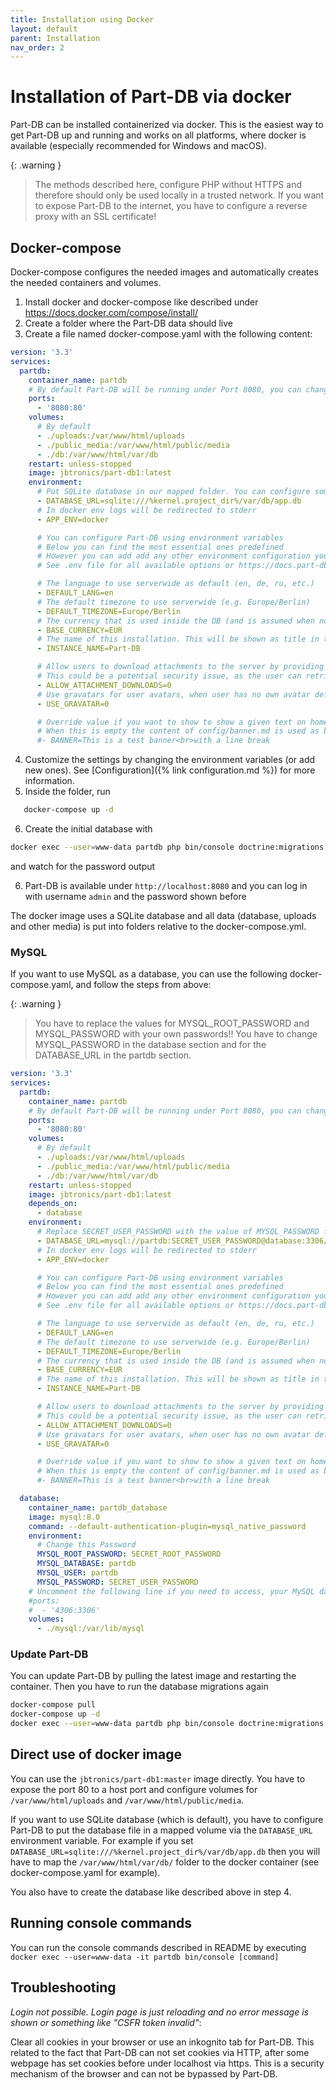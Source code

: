 ```yaml
---
title: Installation using Docker
layout: default
parent: Installation
nav_order: 2
---
```


# Installation of Part-DB via docker

Part-DB can be installed containerized via docker. This is the easiest way to get Part-DB up and running and works on
all platforms,
where docker is available (especially recommended for Windows and macOS).

{: .warning }
> The methods described here, configure PHP without HTTPS and therefore should only be used locally in a trusted
> network.
> If you want to expose Part-DB to the internet, you have to configure a reverse proxy with an SSL certificate!

## Docker-compose

Docker-compose configures the needed images and automatically creates the needed containers and volumes.

1. Install docker and docker-compose like described under https://docs.docker.com/compose/install/
2. Create a folder where the Part-DB data should live
3. Create a file named docker-compose.yaml with the following content:

```yaml
version: '3.3'
services:
  partdb:
    container_name: partdb
    # By default Part-DB will be running under Port 8080, you can change it here
    ports:
      - '8080:80'
    volumes:
      # By default
      - ./uploads:/var/www/html/uploads
      - ./public_media:/var/www/html/public/media
      - ./db:/var/www/html/var/db
    restart: unless-stopped
    image: jbtronics/part-db1:latest
    environment:
      # Put SQLite database in our mapped folder. You can configure some other kind of database here too.
      - DATABASE_URL=sqlite:///%kernel.project_dir%/var/db/app.db
      # In docker env logs will be redirected to stderr
      - APP_ENV=docker

      # You can configure Part-DB using environment variables
      # Below you can find the most essential ones predefined
      # However you can add add any other environment configuration you want here
      # See .env file for all available options or https://docs.part-db.de/configuration.html

      # The language to use serverwide as default (en, de, ru, etc.)
      - DEFAULT_LANG=en
      # The default timezone to use serverwide (e.g. Europe/Berlin)
      - DEFAULT_TIMEZONE=Europe/Berlin
      # The currency that is used inside the DB (and is assumed when no currency is set). This can not be changed later, so be sure to set it the currency used in your country
      - BASE_CURRENCY=EUR
      # The name of this installation. This will be shown as title in the browser and in the header of the website
      - INSTANCE_NAME=Part-DB

      # Allow users to download attachments to the server by providing an URL
      # This could be a potential security issue, as the user can retrieve any file the server has access to (via internet)
      - ALLOW_ATTACHMENT_DOWNLOADS=0
      # Use gravatars for user avatars, when user has no own avatar defined
      - USE_GRAVATAR=0

      # Override value if you want to show to show a given text on homepage.
      # When this is empty the content of config/banner.md is used as banner
      #- BANNER=This is a test banner<br>with a line break
```

4. Customize the settings by changing the environment variables (or add new ones). See [Configuration]({% link
   configuration.md %}) for more information.
5. Inside the folder, run

```bash
   docker-compose up -d
```    

6. Create the initial database with

 ```bash
docker exec --user=www-data partdb php bin/console doctrine:migrations:migrate
 ```

and watch for the password output

6. Part-DB is available under `http://localhost:8080` and you can log in with username `admin` and the password shown
   before

The docker image uses a SQLite database and all data (database, uploads and other media) is put into folders relative to
the docker-compose.yml.

### MySQL

If you want to use MySQL as a database, you can use the following docker-compose.yaml, and follow the steps from above:

{: .warning }
> You have to replace the values for MYSQL_ROOT_PASSWORD and MYSQL_PASSWORD with your own passwords!!
> You have to change MYSQL_PASSWORD in the database section and for the DATABASE_URL in the partdb section.

```yaml
version: '3.3'
services:
  partdb:
    container_name: partdb
    # By default Part-DB will be running under Port 8080, you can change it here
    ports:
      - '8080:80'
    volumes:
      # By default
      - ./uploads:/var/www/html/uploads
      - ./public_media:/var/www/html/public/media
      - ./db:/var/www/html/var/db
    restart: unless-stopped
    image: jbtronics/part-db1:latest
    depends_on:
      - database
    environment:
      # Replace SECRET_USER_PASSWORD with the value of MYSQL_PASSWORD from below
      - DATABASE_URL=mysql://partdb:SECRET_USER_PASSWORD@database:3306/partdb
      # In docker env logs will be redirected to stderr
      - APP_ENV=docker

      # You can configure Part-DB using environment variables
      # Below you can find the most essential ones predefined
      # However you can add add any other environment configuration you want here
      # See .env file for all available options or https://docs.part-db.de/configuration.html

      # The language to use serverwide as default (en, de, ru, etc.)
      - DEFAULT_LANG=en
      # The default timezone to use serverwide (e.g. Europe/Berlin)
      - DEFAULT_TIMEZONE=Europe/Berlin
      # The currency that is used inside the DB (and is assumed when no currency is set). This can not be changed later, so be sure to set it the currency used in your country
      - BASE_CURRENCY=EUR
      # The name of this installation. This will be shown as title in the browser and in the header of the website
      - INSTANCE_NAME=Part-DB

      # Allow users to download attachments to the server by providing an URL
      # This could be a potential security issue, as the user can retrieve any file the server has access to (via internet)
      - ALLOW_ATTACHMENT_DOWNLOADS=0
      # Use gravatars for user avatars, when user has no own avatar defined
      - USE_GRAVATAR=0

      # Override value if you want to show to show a given text on homepage.
      # When this is empty the content of config/banner.md is used as banner
      #- BANNER=This is a test banner<br>with a line break

  database:
    container_name: partdb_database
    image: mysql:8.0
    command: --default-authentication-plugin=mysql_native_password
    environment:
      # Change this Password
      MYSQL_ROOT_PASSWORD: SECRET_ROOT_PASSWORD
      MYSQL_DATABASE: partdb
      MYSQL_USER: partdb
      MYSQL_PASSWORD: SECRET_USER_PASSWORD
    # Uncomment the following line if you need to access, your MySQL database from outside of docker (e.g. for debugging), normally you should leave that disabled
    #ports:
    #  - '4306:3306'
    volumes:
      - ./mysql:/var/lib/mysql

```

### Update Part-DB

You can update Part-DB by pulling the latest image and restarting the container.
Then you have to run the database migrations again

```bash
docker-compose pull
docker-compose up -d
docker exec --user=www-data partdb php bin/console doctrine:migrations:migrate
```

## Direct use of docker image

You can use the `jbtronics/part-db1:master` image directly. You have to expose the port 80 to a host port and configure
volumes for `/var/www/html/uploads` and `/var/www/html/public/media`.

If you want to use SQLite database (which is default), you have to configure Part-DB to put the database file in a
mapped volume via the `DATABASE_URL` environment variable.
For example if you set `DATABASE_URL=sqlite:///%kernel.project_dir%/var/db/app.db` then you will have to map
the `/var/www/html/var/db/` folder to the docker container (see docker-compose.yaml for example).

You also have to create the database like described above in step 4.

## Running console commands

You can run the console commands described in README by
executing `docker exec --user=www-data -it partdb bin/console [command]`

## Troubleshooting

*Login not possible. Login page is just reloading and no error message is shown or something like "CSFR token invalid"*:

Clear all cookies in your browser or use an inkognito tab for Part-DB.
This related to the fact that Part-DB can not set cookies via HTTP, after some webpage has set cookies before under
localhost via https. This is a security mechanism of the browser and can not be bypassed by Part-DB.
